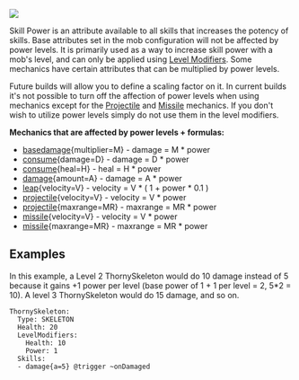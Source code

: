 ![](http://fs5.directupload.net/images/160325/wrovw3y5.jpg)

Skill Power is an attribute available to all skills that increases the
potency of skills. Base attributes set in the mob configuration will not
be affected by power levels. It is primarily used as a way to increase
skill power with a mob's level, and can only be applied using [Level
Modifiers](/databases/mobs/levels). Some mechanics have certain
attributes that can be multiplied by power levels.

Future builds will allow you to define a scaling factor on it. In
current builds it's not possible to turn off the affection of power
levels when using mechanics except for the
[Projectile](/skills/mechanics/projectile) and
[Missile](/skills/mechanics/missile) mechanics. If you don't wish to
utilize power levels simply do not use them in the level modifiers.

**Mechanics that are affected by power levels + formulas:**

-   [basedamage](/skills/mechanics/basedamage){multiplier=M} - damage =
    M \* power
-   [consume](/skills/mechanics/consume){damage=D} - damage = D \* power
-   [consume](/skills/mechanics/consume){heal=H} - heal = H \* power
-   [damage](/skills/mechanics/damage){amount=A} - damage = A \* power
-   [leap](/skills/mechanics/leap){velocity=V} - velocity = V \* ( 1 +
    power \* 0.1 )
-   [projectile](/skills/mechanics/projectile){velocity=V} - velocity =
    V \* power
-   [projectile](/skills/mechanics/projectile){maxrange=MR} - maxrange =
    MR \* power
-   [missile](/skills/mechanics/missile){velocity=V} - velocity = V \*
    power
-   [missile](/skills/mechanics/missile){maxrange=MR} - maxrange = MR \*
    power

Examples
--------

In this example, a Level 2 ThornySkeleton would do 10 damage instead of
5 because it gains +1 power per level (base power of 1 + 1 per level =
2, 5\*2 = 10). A level 3 ThornySkeleton would do 15 damage, and so on.

    ThornySkeleton:
      Type: SKELETON
      Health: 20
      LevelModifiers:
        Health: 10
        Power: 1
      Skills:
      - damage{a=5} @trigger ~onDamaged

